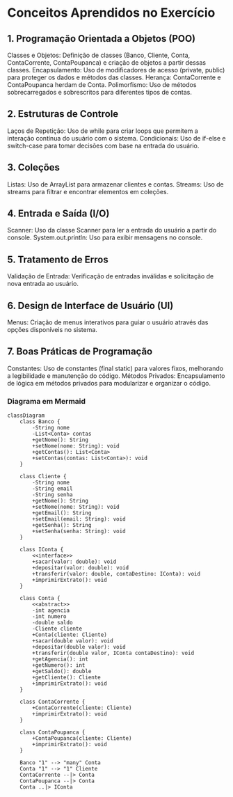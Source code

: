 # Conceitos Aprendidos no Exercício

## 1. Programação Orientada a Objetos (POO)
Classes e Objetos: Definição de classes (Banco, Cliente, Conta, ContaCorrente, ContaPoupanca) e criação de objetos a partir dessas classes.
Encapsulamento: Uso de modificadores de acesso (private, public) para proteger os dados e métodos das classes.
Herança: ContaCorrente e ContaPoupanca herdam de Conta.
Polimorfismo: Uso de métodos sobrecarregados e sobrescritos para diferentes tipos de contas.

## 2. Estruturas de Controle
Laços de Repetição: Uso de while para criar loops que permitem a interação contínua do usuário com o sistema.
Condicionais: Uso de if-else e switch-case para tomar decisões com base na entrada do usuário.

## 3. Coleções
Listas: Uso de ArrayList para armazenar clientes e contas.
Streams: Uso de streams para filtrar e encontrar elementos em coleções.

## 4. Entrada e Saída (I/O)
Scanner: Uso da classe Scanner para ler a entrada do usuário a partir do console.
System.out.println: Uso para exibir mensagens no console.

## 5. Tratamento de Erros
Validação de Entrada: Verificação de entradas inválidas e solicitação de nova entrada ao usuário.

## 6. Design de Interface de Usuário (UI)
Menus: Criação de menus interativos para guiar o usuário através das opções disponíveis no sistema.

## 7. Boas Práticas de Programação
Constantes: Uso de constantes (final static) para valores fixos, melhorando a legibilidade e manutenção do código.
Métodos Privados: Encapsulamento de lógica em métodos privados para modularizar e organizar o código.

### Diagrama em Mermaid

```mermaid
classDiagram
    class Banco {
        -String nome
        -List<Conta> contas
        +getNome(): String
        +setNome(nome: String): void
        +getContas(): List<Conta>
        +setContas(contas: List<Conta>): void
    }

    class Cliente {
        -String nome
        -String email
        -String senha
        +getNome(): String
        +setNome(nome: String): void
        +getEmail(): String
        +setEmail(email: String): void
        +getSenha(): String
        +setSenha(senha: String): void
    }

    class IConta {
        <<interface>>
        +sacar(valor: double): void
        +depositar(valor: double): void
        +transferir(valor: double, contaDestino: IConta): void
        +imprimirExtrato(): void
    }

    class Conta {
        <<abstract>>
        -int agencia
        -int numero
        -double saldo
        -Cliente cliente
        +Conta(cliente: Cliente)
        +sacar(double valor): void
        +depositar(double valor): void
        +transferir(double valor, IConta contaDestino): void
        +getAgencia(): int
        +getNumero(): int
        +getSaldo(): double
        +getCliente(): Cliente
        +imprimirExtrato(): void
    }

    class ContaCorrente {
        +ContaCorrente(cliente: Cliente)
        +imprimirExtrato(): void
    }

    class ContaPoupanca {
        +ContaPoupanca(cliente: Cliente)
        +imprimirExtrato(): void
    }

    Banco "1" --> "many" Conta
    Conta "1" --> "1" Cliente
    ContaCorrente --|> Conta
    ContaPoupanca --|> Conta
    Conta ..|> IConta
